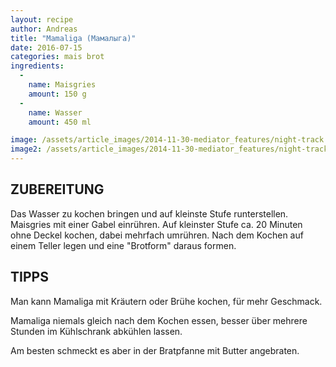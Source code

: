 ```yaml
---
layout: recipe
author: Andreas
title: "Mamaliga (Мамалыга)"
date: 2016-07-15
categories: mais brot
ingredients:
  - 
    name: Maisgries
    amount: 150 g
  - 
    name: Wasser
    amount: 450 ml

image: /assets/article_images/2014-11-30-mediator_features/night-track.JPG
image2: /assets/article_images/2014-11-30-mediator_features/night-track-mobile.JPG
---
```



## ZUBEREITUNG

Das Wasser zu kochen bringen und auf kleinste Stufe runterstellen. Maisgries mit einer Gabel einrühren. Auf kleinster Stufe ca. 20 Minuten ohne Deckel kochen, dabei mehrfach umrühren. Nach dem Kochen auf einem Teller legen und eine "Brotform" daraus formen.


## TIPPS

Man kann Mamaliga mit Kräutern oder Brühe kochen, für mehr Geschmack.

Mamaliga niemals gleich nach dem Kochen essen, besser über mehrere Stunden im Kühlschrank abkühlen lassen.

Am besten schmeckt es aber in der Bratpfanne mit Butter angebraten.